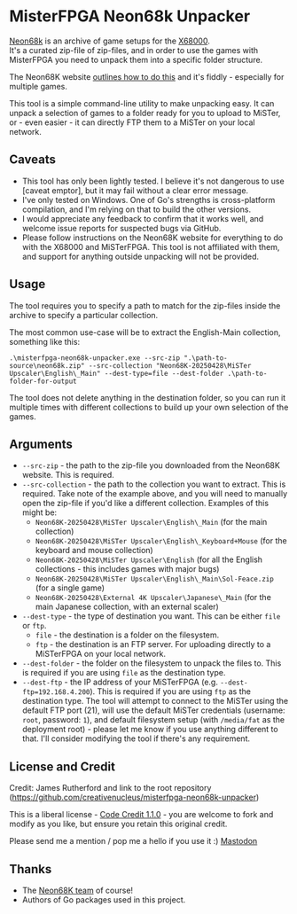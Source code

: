 # MisterFPGA Neon68k Unpacker

[Neon68k](https://neon68k.com/) is an archive of game setups for the [X68000](https://en.wikipedia.org/wiki/X68000).  
It's a curated zip-file of zip-files, and in order to use the games with MisterFPGA you need to unpack them into a specific folder structure.

The Neon68K website [outlines how to do this](https://neon68k.com/docs#unpacking-the-games) and it's fiddly - especially for multiple games.

This tool is a simple command-line utility to make unpacking easy. It can unpack a selection of games to a folder ready for you to upload to MiSTer, or - even easier - it can directly FTP them to a MiSTer on your local network.

## Caveats

- This tool has only been lightly tested. I believe it's not dangerous to use [caveat emptor], but it may fail without a clear error message.
- I've only tested on Windows. One of Go's strengths is cross-platform compilation, and I'm relying on that to build the other versions.
- I would appreciate any feedback to confirm that it works well, and welcome issue reports for suspected bugs via GitHub.
- Please follow instructions on the Neon68K website for everything to do with the X68000 and MiSTerFPGA. This tool is not affiliated with them, and support for anything outside unpacking will not be provided.

## Usage

The tool requires you to specify a path to match for the zip-files inside the archive to specify a particular collection.

The most common use-case will be to extract the English-Main collection, something like this:

`.\misterfpga-neon68k-unpacker.exe --src-zip ".\path-to-source\neon68k.zip" --src-collection "Neon68K-20250428\MiSTer Upscaler\English\_Main" --dest-type=file --dest-folder .\path-to-folder-for-output`

The tool does not delete anything in the destination folder, so you can run it multiple times with different collections to build up your own selection of the games.

## Arguments

- `--src-zip` - the path to the zip-file you downloaded from the Neon68K website. This is required.
- `--src-collection` - the path to the collection you want to extract. This is required. Take note of the example above, and you will need to manually open the zip-file if you'd like a different collection. Examples of this might be:
    - `Neon68K-20250428\MiSTer Upscaler\English\_Main` (for the main collection)
    - `Neon68K-20250428\MiSTer Upscaler\English\_Keyboard+Mouse` (for the keyboard and mouse collection)
    - `Neon68K-20250428\MiSTer Upscaler\English` (for all the English collections - this includes games with major bugs)
    - `Neon68K-20250428\MiSTer Upscaler\English\_Main\Sol-Feace.zip` (for a single game)
    - `Neon68K-20250428\External 4K Upscaler\Japanese\_Main` (for the main Japanese collection, with an external scaler)
- `--dest-type` - the type of destination you want. This can be either `file` or `ftp`.
    - `file` - the destination is a folder on the filesystem.
    - `ftp` - the destination is an FTP server. For uploading directly to a MiSTerFPGA on your local network.
- `--dest-folder` - the folder on the filesystem to unpack the files to. This is required if you are using `file` as the destination type.
- `--dest-ftp` - the IP address of your MiSTerFPGA (e.g. `--dest-ftp=192.168.4.200`). This is required if you are using `ftp` as the destination type. The tool will attempt to connect to the MiSTer using the default FTP port (21), will use the default MiSTer credentials (username: `root`, password: `1`), and default filesystem setup (with `/media/fat` as the deployment root) - please let me know if you use anything different to that. I'll consider modifying the tool if there's any requirement.

## License and Credit

Credit: James Rutherford and link to the root repository (https://github.com/creativenucleus/misterfpga-neon68k-unpacker)

This is a liberal license - [Code Credit 1.1.0](https://codecreditlicense.com/license/1.1.0) - you are welcome to fork and modify as you like, but ensure you retain this original credit.

Please send me a mention / pop me a hello if you use it :) [Mastodon](https://mastodon.social/@jtruk)

## Thanks

- The [Neon68K team](https://neon68k.com/) of course!
- Authors of Go packages used in this project.